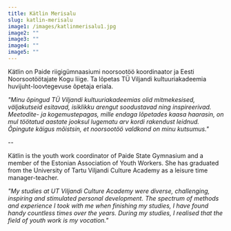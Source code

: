 ```yaml
---
title: Kätlin Merisalu
slug: katlin-merisalu
image1: /images/katlinmerisalu1.jpg
image2: ""
image3: ""
image4: ""
image5: ""
---
```


Kätlin on Paide riigigümnaasiumi noorsootöö koordinaator ja Eesti Noorsootöötajate Kogu liige. Ta lõpetas TÜ Viljandi kultuuriakadeemia huvijuht-loovtegevuse õpetaja eriala.

_"Minu õpingud TÜ Viljandi kultuuriakadeemias olid mitmekesised, väljakutseid esitavad, isiklikku arengut soodustavad ning inspireerivad. Meetodite- ja kogemustepagas, mille endaga lõpetades kaasa haarasin, on mul töötatud aastate jooksul lugematu arv kordi rakendust leidnud. Õpingute käigus mõistsin, et noorsootöö valdkond on minu kutsumus."_

--

Kätlin is the youth work coordinator of Paide State Gymnasium and a member of the Estonian Association of Youth Workers. She has graduated from the University of Tartu Viljandi Culture Academy as a leisure time manager-teacher.

_"My studies at UT Viljandi Culture Academy were diverse, challenging, inspiring and stimulated personal development. The spectrum of methods and experience I took with me when finishing my studies, I have found handy countless times over the years. During my studies, I realised that the field of youth work is my vocation."_
